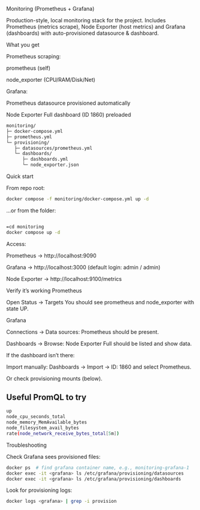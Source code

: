 Monitoring (Prometheus + Grafana)

Production-style, local monitoring stack for the project. Includes Prometheus (metrics scrape), Node Exporter (host metrics) and Grafana (dashboards) with auto-provisioned datasource & dashboard.

What you get

Prometheus scraping:

prometheus (self)

node_exporter (CPU/RAM/Disk/Net)

Grafana:

Prometheus datasource provisioned automatically

Node Exporter Full dashboard (ID 1860) preloaded

```bash
monitoring/
├─ docker-compose.yml
├─ prometheus.yml
└─ provisioning/
   ├─ datasources/prometheus.yml
   └─ dashboards/
      ├─ dashboards.yml
      └─ node_exporter.json
```
Quick start

From repo root:
```bash
docker compose -f monitoring/docker-compose.yml up -d
```
…or from the folder:
```bash

=cd monitoring
docker compose up -d
```
Access:

Prometheus → http://localhost:9090

Grafana → http://localhost:3000
 (default login: admin / admin)

Node Exporter → http://localhost:9100/metrics


Verify it’s working
Prometheus

Open Status → Targets
You should see prometheus and node_exporter with state UP.

Grafana

Connections → Data sources: Prometheus should be present.

Dashboards → Browse: Node Exporter Full should be listed and show data.

If the dashboard isn’t there:

Import manually: Dashboards → Import → ID: 1860 and select Prometheus.

Or check provisioning mounts (below).

## Useful PromQL to try

```bash
up
node_cpu_seconds_total
node_memory_MemAvailable_bytes
node_filesystem_avail_bytes
rate(node_network_receive_bytes_total[5m])

```

Troubleshooting

Check Grafana sees provisioned files:

```bash
docker ps  # find grafana container name, e.g., monitoring-grafana-1
docker exec -it <grafana> ls /etc/grafana/provisioning/datasources
docker exec -it <grafana> ls /etc/grafana/provisioning/dashboards
```

Look for provisioning logs:
```bash
docker logs <grafana> | grep -i provision
```

